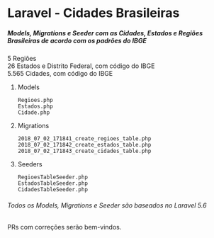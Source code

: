 # Laravel - Cidades Brasileiras
##### Models, Migrations e Seeder com as Cidades, Estados e Regiões Brasileiras de acordo com os padrões do IBGE

5 Regiões  
26 Estados e Distrito Federal, com código do IBGE  
5.565 Cidades, com código do IBGE  

1. Models
    ```
    Regioes.php
    Estados.php
    Cidade.php
    ```

2. Migrations
    ```
    2018_07_02_171841_create_regioes_table.php
    2018_07_02_171842_create_estados_table.php
    2018_07_02_171843_create_cidades_table.php
    ```

3. Seeders
    ```
    RegioesTableSeeder.php
    EstadosTableSeeder.php
    CidadesTableSeeder.php
    ```
###### Todos os Models, Migrations e Seeder são baseados no Laravel 5.6

PRs com correções serão bem-vindos.